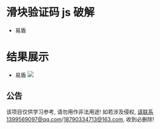 # 滑块验证码 js 破解
* 易盾

# 结果展示
* 易盾
![](http://mingyang920.com/blog/img/Snipaste_2020-04-15_18-51-01.png)

公告
--------

该项目仅供学习参考, 请勿用作非法用途! 如若涉及侵权, 请联系1399569097@qq.com/18790334713@163.com, 收到必删除! 
